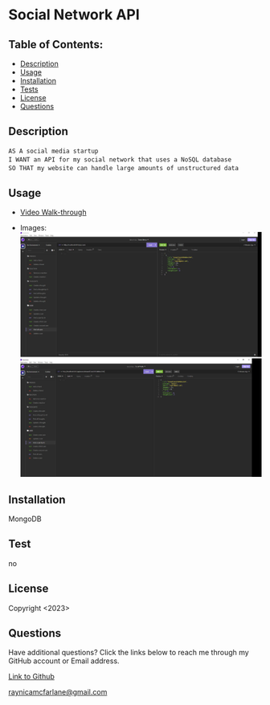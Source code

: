 # Social Network API
 
## Table of Contents:
  - [Description](#description)
  - [Usage](#usage)
  - [Installation](#installation)
  - [Tests](#tests)
  - [License](#license)
  - [Questions](#questions)
 
## Description
```md
AS A social media startup
I WANT an API for my social network that uses a NoSQL database
SO THAT my website can handle large amounts of unstructured data
```

## Usage
 - [Video Walk-through](https://drive.google.com/file/d/1VlCd4g1ZhkJseZUp28ezMqLO1olm58p6/view)

  - Images:
  ![Insomnia Users](Insomnia-social.JPG)
  ![Insomnia by ID](Insomnia-social2.JPG)
  

## Installation 
MongoDB

## Test
no

## License
Copyright <2023> <Raynica McFarlane>

## Questions

Have additional questions? Click the links below to reach me through my GitHub account or Email address.

[Link to Github](https://github.com/raymcfarlane)

<a href="mailto:raynicamcfarlane@gmail.com">raynicamcfarlane@gmail.com</a>